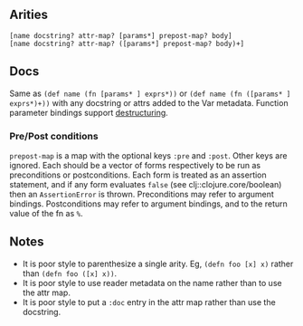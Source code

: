 ## Arities
```
[name docstring? attr-map? [params*] prepost-map? body]
[name docstring? attr-map? ([params*] prepost-map? body)+]
```

## Docs

Same as `(def name (fn [params* ] exprs*))` or `(def name (fn ([params* ] exprs*)+))` with any
docstring or attrs added to the Var metadata. Function parameter bindings support
[destructuring](http://clojure.org/reference/special_forms#binding-forms).

### Pre/Post conditions

`prepost-map` is a map with the optional keys `:pre` and `:post`. Other keys are ignored. Each
should be a vector of forms respectively to be run as preconditions or postconditions. Each form is
treated as an assertion statement, and if any form evaluates `false` (see clj::clojure.core/boolean)
then an `AssertionError` is thrown. Preconditions may refer to argument bindings. Postconditions may
refer to argument bindings, and to the return value of the fn as `%`.

## Notes

- It is poor style to parenthesize a single arity. Eg, `(defn foo [x] x)` rather than `(defn foo ([x] x))`.
- It is poor style to use reader metadata on the name rather than to use the attr map.
- It is poor style to put a `:doc` entry in the attr map rather than use the docstring.
